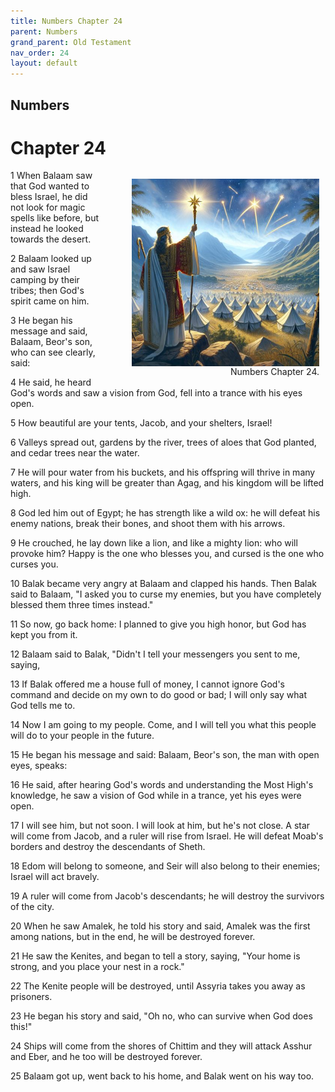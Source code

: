```yaml
---
title: Numbers Chapter 24
parent: Numbers
grand_parent: Old Testament
nav_order: 24
layout: default
---
```


## Numbers

# Chapter 24

<figure style="float: right; margin-right: 10px;">
    <img src="/assets/Image/Numbers/500/24.jpg" alt="Numbers Chapter 24" style="width: 300px; height: 300px; float: right;padding-left: 10px;"/>
    <figcaption style="clear: both;text-align: right;">Numbers Chapter 24.</figcaption>
</figure>
1 When Balaam saw that God wanted to bless Israel, he did not look for magic spells like before, but instead he looked towards the desert.

2 Balaam looked up and saw Israel camping by their tribes; then God's spirit came on him.

3 He began his message and said, Balaam, Beor's son, who can see clearly, said:

4 He said, he heard God's words and saw a vision from God, fell into a trance with his eyes open.

5 How beautiful are your tents, Jacob, and your shelters, Israel!

6 Valleys spread out, gardens by the river, trees of aloes that God planted, and cedar trees near the water.

7 He will pour water from his buckets, and his offspring will thrive in many waters, and his king will be greater than Agag, and his kingdom will be lifted high.

8 God led him out of Egypt; he has strength like a wild ox: he will defeat his enemy nations, break their bones, and shoot them with his arrows.

9 He crouched, he lay down like a lion, and like a mighty lion: who will provoke him? Happy is the one who blesses you, and cursed is the one who curses you.

10 Balak became very angry at Balaam and clapped his hands. Then Balak said to Balaam, "I asked you to curse my enemies, but you have completely blessed them three times instead."

11 So now, go back home: I planned to give you high honor, but God has kept you from it.

12 Balaam said to Balak, "Didn't I tell your messengers you sent to me, saying,

13 If Balak offered me a house full of money, I cannot ignore God's command and decide on my own to do good or bad; I will only say what God tells me to.

14 Now I am going to my people. Come, and I will tell you what this people will do to your people in the future.

15 He began his message and said: Balaam, Beor's son, the man with open eyes, speaks:

16 He said, after hearing God's words and understanding the Most High's knowledge, he saw a vision of God while in a trance, yet his eyes were open.

17 I will see him, but not soon. I will look at him, but he's not close. A star will come from Jacob, and a ruler will rise from Israel. He will defeat Moab's borders and destroy the descendants of Sheth.

18 Edom will belong to someone, and Seir will also belong to their enemies; Israel will act bravely.

19 A ruler will come from Jacob's descendants; he will destroy the survivors of the city.

20 When he saw Amalek, he told his story and said, Amalek was the first among nations, but in the end, he will be destroyed forever.

21 He saw the Kenites, and began to tell a story, saying, "Your home is strong, and you place your nest in a rock."

22 The Kenite people will be destroyed, until Assyria takes you away as prisoners.

23 He began his story and said, "Oh no, who can survive when God does this!"

24 Ships will come from the shores of Chittim and they will attack Asshur and Eber, and he too will be destroyed forever.

25 Balaam got up, went back to his home, and Balak went on his way too.


